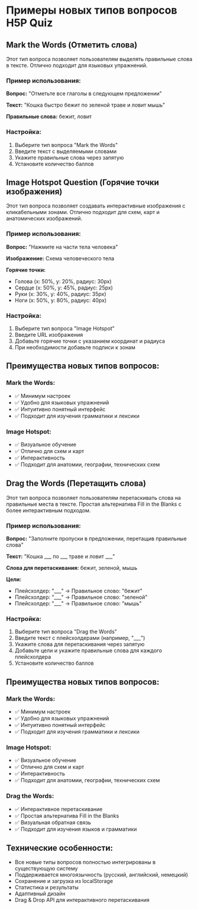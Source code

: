 # Примеры новых типов вопросов H5P Quiz

## Mark the Words (Отметить слова)

Этот тип вопроса позволяет пользователям выделять правильные слова в тексте. Отлично подходит для языковых упражнений.

### Пример использования:

**Вопрос:** "Отметьте все глаголы в следующем предложении"

**Текст:** "Кошка быстро бежит по зеленой траве и ловит мышь"

**Правильные слова:** бежит, ловит

### Настройка:
1. Выберите тип вопроса "Mark the Words"
2. Введите текст с выделяемыми словами
3. Укажите правильные слова через запятую
4. Установите количество баллов

## Image Hotspot Question (Горячие точки изображения)

Этот тип вопроса позволяет создавать интерактивные изображения с кликабельными зонами. Отлично подходит для схем, карт и анатомических изображений.

### Пример использования:

**Вопрос:** "Нажмите на части тела человека"

**Изображение:** Схема человеческого тела

**Горячие точки:**
- Голова (x: 50%, y: 20%, радиус: 30px)
- Сердце (x: 50%, y: 45%, радиус: 25px)
- Руки (x: 30%, y: 40%, радиус: 35px)
- Ноги (x: 50%, y: 80%, радиус: 40px)

### Настройка:
1. Выберите тип вопроса "Image Hotspot"
2. Введите URL изображения
3. Добавьте горячие точки с указанием координат и радиуса
4. При необходимости добавьте подписи к зонам

## Преимущества новых типов вопросов:

### Mark the Words:
- ✅ Минимум настроек
- ✅ Удобно для языковых упражнений
- ✅ Интуитивно понятный интерфейс
- ✅ Подходит для изучения грамматики и лексики

### Image Hotspot:
- ✅ Визуальное обучение
- ✅ Отлично для схем и карт
- ✅ Интерактивность
- ✅ Подходит для анатомии, географии, технических схем

## Drag the Words (Перетащить слова)

Этот тип вопроса позволяет пользователям перетаскивать слова на правильные места в тексте. Простая альтернатива Fill in the Blanks с более интерактивным подходом.

### Пример использования:

**Вопрос:** "Заполните пропуски в предложении, перетащив правильные слова"

**Текст:** "Кошка ___ по ___ траве и ловит ___"

**Слова для перетаскивания:** бежит, зеленой, мышь

**Цели:**
- Плейсхолдер: "___" → Правильное слово: "бежит"
- Плейсхолдер: "___" → Правильное слово: "зеленой"  
- Плейсхолдер: "___" → Правильное слово: "мышь"

### Настройка:
1. Выберите тип вопроса "Drag the Words"
2. Введите текст с плейсхолдерами (например, "___")
3. Укажите слова для перетаскивания через запятую
4. Добавьте цели и укажите правильные слова для каждого плейсхолдера
5. Установите количество баллов

## Преимущества новых типов вопросов:

### Mark the Words:
- ✅ Минимум настроек
- ✅ Удобно для языковых упражнений
- ✅ Интуитивно понятный интерфейс
- ✅ Подходит для изучения грамматики и лексики

### Image Hotspot:
- ✅ Визуальное обучение
- ✅ Отлично для схем и карт
- ✅ Интерактивность
- ✅ Подходит для анатомии, географии, технических схем

### Drag the Words:
- ✅ Интерактивное перетаскивание
- ✅ Простая альтернатива Fill in the Blanks
- ✅ Визуальная обратная связь
- ✅ Подходит для изучения языков и грамматики

## Технические особенности:

- Все новые типы вопросов полностью интегрированы в существующую систему
- Поддерживается многоязычность (русский, английский, немецкий)
- Сохранение и загрузка из localStorage
- Статистика и результаты
- Адаптивный дизайн
- Drag & Drop API для интерактивного перетаскивания
